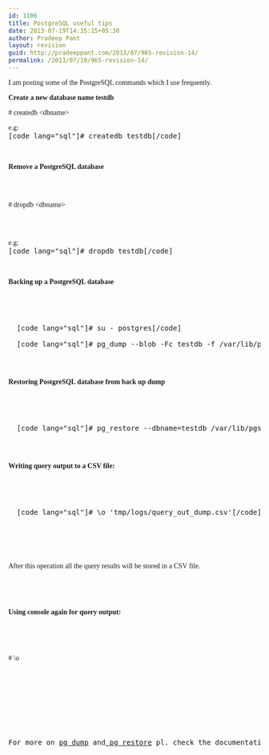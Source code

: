 ```yaml
---
id: 1106
title: PostgreSQL useful tips
date: 2013-07-19T14:35:15+05:30
author: Pradeep Pant
layout: revision
guid: http://pradeeppant.com/2013/07/965-revision-14/
permalink: /2013/07/19/965-revision-14/
---
```

<span style="font-family: Verdana;">I am posting some of the PostgreSQL commands which I use frequently.</span>

**<span style="font-family: Verdana;">Create</span><span style="font-family: Verdana;"> a new database name testdb</span>**

<div>
  <pre xml:space="preserve"><span style="font-family: Verdana;"># createdb &lt;dbname&gt;</span></pre>
  
  <pre xml:space="preserve"><span style="font-family: Verdana;">e.g: </span>
[code lang="sql"]# createdb testdb[/code]


<pre xml:space="preserve"><strong><span style="font-family: Verdana;">Remove a PostgreSQL database</span></strong></pre>


<pre xml:space="preserve"><span style="font-family: Verdana;"># dropdb &lt;dbname&gt;</span></pre>


<pre xml:space="preserve"><span style="font-family: Verdana;">e.g: </span>
[code lang="sql"]# dropdb testdb[/code]


<pre xml:space="preserve"><strong><span style="font-family: Verdana;">Backing up a PostgreSQL database</span></strong></pre>


<p>
  [code lang="sql"]# su - postgres[/code]<br />
  [code lang="sql"]# pg_dump --blob -Fc testdb -f /var/lib/pgsql/backups/testdb_backup[/code]
</p>


<pre xml:space="preserve"><strong><span style="font-family: Verdana;">Restoring PostgreSQL database from back up dump</span></strong></pre>


<p>
  [code lang="sql"]# pg_restore --dbname=testdb /var/lib/pgsql/backups/testdb_backup[/code]
</p>


<pre xml:space="preserve"><strong><span style="font-family: Verdana;">Writing query output to a CSV file:</span></strong></pre>


<p>
  [code lang="sql"]# \o 'tmp/logs/query_out_dump.csv'[/code]
</p>


<div>
  <pre xml:space="preserve"><span style="font-family: Verdana;">After this operation all the query results will be stored in a CSV file.</span></pre>
  
  
  <pre xml:space="preserve"><strong style="font-family: Verdana;">Using console again for query output:</strong></pre>
  
  
  <pre xml:space="preserve"><span style="font-family: Verdana;"># \o</span></pre>
  
  
  <pre xml:space="preserve"></pre>
  
  
  <pre xml:space="preserve">For more on <a href="http://www.postgresql.org/docs/8.4/static/app-pgdump.html">pg_dump</a> and<a href="http://www.postgresql.org/docs/8.4/static/app-pgrestore.html"> pg_restore</a> pl. check the documentation</pre>
  
</div>